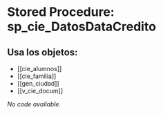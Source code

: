 # Stored Procedure: sp_cie_DatosDataCredito

## Usa los objetos:
- [[cie_alumnos]]
- [[cie_familia]]
- [[gen_ciudad]]
- [[v_cie_docum]]

*No code available.*
